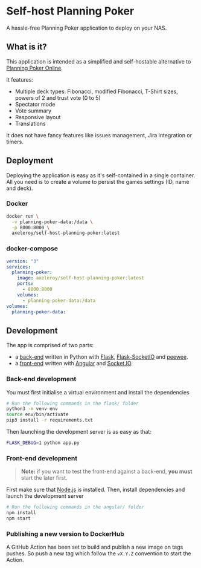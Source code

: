 # Self-host Planning Poker

A hassle-free Planning Poker application to deploy on your NAS.

## What is it?

This application is intended as a simplified and self-hostable alternative to [Planning Poker Online](https://planningpokeronline.com/).

It features:

  * Multiple deck types: Fibonacci, modified Fibonacci, T-Shirt sizes, powers of 2 and trust vote (0 to 5)
  * Spectator mode
  * Vote summary
  * Responsive layout
  * Translations
 
It does not have fancy features like issues management, Jira integration or timers.

## Deployment

Deploying the application is easy as it's self-contained in a single container.
All you need is to create a volume to persist the games settings (ID, name and deck).

### Docker
```bash
docker run \
  -v planning-poker-data:/data \
  -p 8000:8000 \
  axeleroy/self-host-planning-poker:latest
```

### docker-compose
```yml
version: "3"
services:
  planning-poker:
    image: axeleroy/self-host-planning-poker:latest
    ports:
      - 8000:8000
    volumes:
      - planning-poker-data:/data
volumes:
  planning-poker-data:
```

## Development

The app is comprised of two parts:

* a [back-end](flask/) written in Python with [Flask](https://flask.palletsprojects.com/), [Flask-SocketIO](https://flask-socketio.readthedocs.io/en/latest/index.html) and [peewee](http://docs.peewee-orm.com/en/latest/).
* a [front-end](angular/) written with [Angular](https://angular.io) and [Socket.IO](https://socket.io/).

### Back-end development

You must first initialise a virtual environment and install the dependencies

```sh
# Run the following commands in the flask/ folder
python3 -m venv env
source env/bin/activate
pip3 install -r requirements.txt
```

Then launching the development server is as easy as that:
```bash
FLASK_DEBUG=1 python app.py
```

### Front-end development

> **Note:** if you want to test the front-end against a back-end, **you must** start the later first.

First make sure that [Node.js](https://nodejs.org/en/download/) is installed. Then, install dependencies and launch the development server

```sh
# Run the following commands in the angular/ folder
npm install
npm start
```

### Publishing a new version to DockerHub

A GitHub Action has been set to build and publish a new image on tags pushes. So push a new tag which follow the `vX.Y.Z` convention to start the Action.
